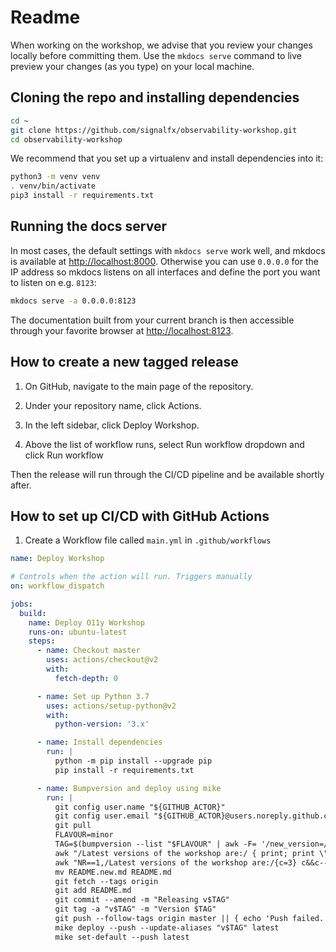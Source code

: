# Readme

When working on the workshop, we advise that you review your changes locally before committing them. Use the `mkdocs serve` command to live preview your changes (as you type) on your local machine.

## Cloning the repo and installing dependencies

```bash
cd ~
git clone https://github.com/signalfx/observability-workshop.git
cd observability-workshop
```

We recommend that you set up a virtualenv and install dependencies into it:

```bash
python3 -m venv venv
. venv/bin/activate
pip3 install -r requirements.txt
```

## Running the docs server

In most cases, the default settings with `mkdocs serve` work well, and mkdocs is available at <http://localhost:8000>. Otherwise you can use `0.0.0.0` for the IP address so mkdocs listens on all interfaces and define the port you want to listen on e.g. `8123`:

```bash
mkdocs serve -a 0.0.0.0:8123
```

The documentation built from your current branch is then accessible through your favorite browser at <http://localhost:8123>.

## How to create a new tagged release

1. On GitHub, navigate to the main page of the repository.

2. Under your repository name, click Actions.

3. In the left sidebar, click Deploy Workshop.

4. Above the list of workflow runs, select Run workflow dropdown and click Run workflow

Then the release will run through the CI/CD pipeline and be available shortly after.

## How to set up CI/CD with GitHub Actions

1. Create a Workflow file called `main.yml` in `.github/workflows`

```yaml
name: Deploy Workshop

# Controls when the action will run. Triggers manually
on: workflow_dispatch

jobs:
  build:
    name: Deploy O11y Workshop
    runs-on: ubuntu-latest
    steps:
      - name: Checkout master
        uses: actions/checkout@v2
        with:
          fetch-depth: 0

      - name: Set up Python 3.7
        uses: actions/setup-python@v2
        with:
          python-version: '3.x'

      - name: Install dependencies
        run: |
          python -m pip install --upgrade pip
          pip install -r requirements.txt

      - name: Bumpversion and deploy using mike
        run: |
          git config user.name "${GITHUB_ACTOR}"
          git config user.email "${GITHUB_ACTOR}@users.noreply.github.com"
          git pull
          FLAVOUR=minor
          TAG=$(bumpversion --list "$FLAVOUR" | awk -F= '/new_version=/ { print $2 }')
          awk "/Latest versions of the workshop are:/ { print; print \"- [v$TAG](https://signalfx.github.io/observability-workshop/v$TAG/)\";next }1" README.md |
          awk "NR==1,/Latest versions of the workshop are:/{c=3} c&&c-- " > README.new.md
          mv README.new.md README.md
          git fetch --tags origin
          git add README.md
          git commit --amend -m "Releasing v$TAG"
          git tag -a "v$TAG" -m "Version $TAG"
          git push --follow-tags origin master || { echo 'Push failed. git pull --rebase from upstream and attempt another release.'; exit 1; }
          mike deploy --push --update-aliases "v$TAG" latest
          mike set-default --push latest
```
